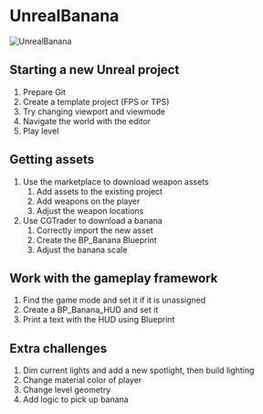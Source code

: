 # UnrealBanana
![UnrealBanana](https://user-images.githubusercontent.com/6082364/63995395-5468cb00-cac6-11e9-909c-e3a1c622f29e.png)

## Starting a new  Unreal project
1. Prepare Git
1. Create a template project (FPS or TPS)
1. Try changing viewport and viewmode
1. Navigate the world with the editor
1. Play level

## Getting assets
1. Use the marketplace to download weapon assets
    1. Add assets to the existing project
    1. Add weapons on the player
    1. Adjust the weapon locations
1. Use CGTrader to download a banana
    1. Correctly import the new asset
    1. Create the BP_Banana Blueprint
    1. Adjust the banana scale
    
## Work with the gameplay framework
1. Find the game mode and set it if it is unassigned
1. Create a BP_Banana_HUD and set it
1. Print a text with the HUD using Blueprint

## Extra challenges
1. Dim current lights and add a new spotlight, then build lighting
1. Change material color of player
1. Change level geometry
1. Add logic to pick up banana
